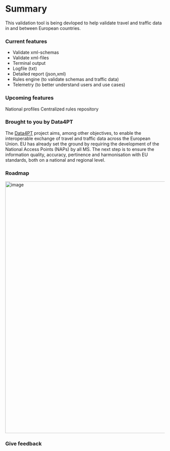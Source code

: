 # Summary
This validation tool is being devloped to help validate travel and traffic data in and between European countries.

### Current features
* Validate xml-schemas
* Validate xml-files
* Terminal output
* Logfile (txt)
* Detailed report (json,xml)
* Rules engine (to validate schemas and traffic data)
* Telemetry (to better understand users and use cases)

### Upcoming features
National profiles
Centralized rules repository

### Brought to you by Data4PT
The [Data4PT](https://data4pt-project.eu) project aims, among other objectives, to enable the interoperable exchange of travel and traffic data across the European Union. EU has already set the ground by requiring the development of the National Access Points (NAPs) by all MS. The next step is to ensure the information quality, accuracy, pertinence and harmonisation with EU standards, both on a national and regional level.

### Roadmap

<img width="795" alt="image" src="https://user-images.githubusercontent.com/306816/150817717-46793ec0-e0d2-4a6f-a236-3b4f5ffd7840.png">

### Give feedback
